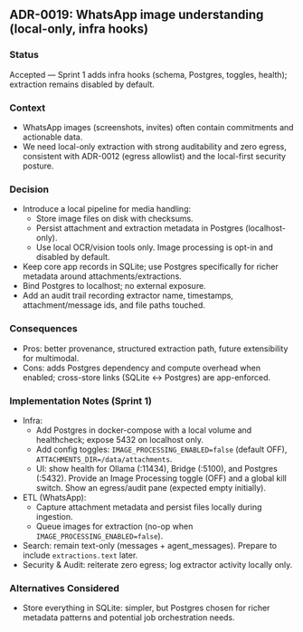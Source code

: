 ## ADR-0019: WhatsApp image understanding (local-only, infra hooks)

### Status
Accepted — Sprint 1 adds infra hooks (schema, Postgres, toggles, health); extraction remains disabled by default.

### Context
- WhatsApp images (screenshots, invites) often contain commitments and actionable data.
- We need local-only extraction with strong auditability and zero egress, consistent with ADR-0012 (egress allowlist) and the local-first security posture.

### Decision
- Introduce a local pipeline for media handling:
  - Store image files on disk with checksums.
  - Persist attachment and extraction metadata in Postgres (localhost-only).
  - Use local OCR/vision tools only. Image processing is opt-in and disabled by default.
- Keep core app records in SQLite; use Postgres specifically for richer metadata around attachments/extractions.
- Bind Postgres to localhost; no external exposure.
- Add an audit trail recording extractor name, timestamps, attachment/message ids, and file paths touched.

### Consequences
- Pros: better provenance, structured extraction path, future extensibility for multimodal.
- Cons: adds Postgres dependency and compute overhead when enabled; cross-store links (SQLite ↔ Postgres) are app-enforced.

### Implementation Notes (Sprint 1)
- Infra:
  - Add Postgres in docker-compose with a local volume and healthcheck; expose 5432 on localhost only.
  - Add config toggles: `IMAGE_PROCESSING_ENABLED=false` (default OFF), `ATTACHMENTS_DIR=/data/attachments`.
  - UI: show health for Ollama (:11434), Bridge (:5100), and Postgres (:5432). Provide an Image Processing toggle (OFF) and a global kill switch. Show an egress/audit pane (expected empty initially).
- ETL (WhatsApp):
  - Capture attachment metadata and persist files locally during ingestion.
  - Queue images for extraction (no-op when `IMAGE_PROCESSING_ENABLED=false`).
- Search: remain text-only (messages + agent_messages). Prepare to include `extractions.text` later.
- Security & Audit: reiterate zero egress; log extractor activity locally only.

### Alternatives Considered
- Store everything in SQLite: simpler, but Postgres chosen for richer metadata patterns and potential job orchestration needs.

